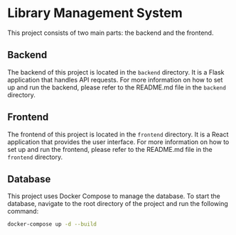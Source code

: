 # Library Management System

This project consists of two main parts: the backend and the frontend.

## Backend

The backend of this project is located in the `backend` directory. It is a Flask application that handles API requests. For more information on how to set up and run the backend, please refer to the README.md file in the `backend` directory.

## Frontend

The frontend of this project is located in the `frontend` directory. It is a React application that provides the user interface. For more information on how to set up and run the frontend, please refer to the README.md file in the `frontend` directory.

## Database

This project uses Docker Compose to manage the database. To start the database, navigate to the root directory of the project and run the following command:

```bash
docker-compose up -d --build
```
